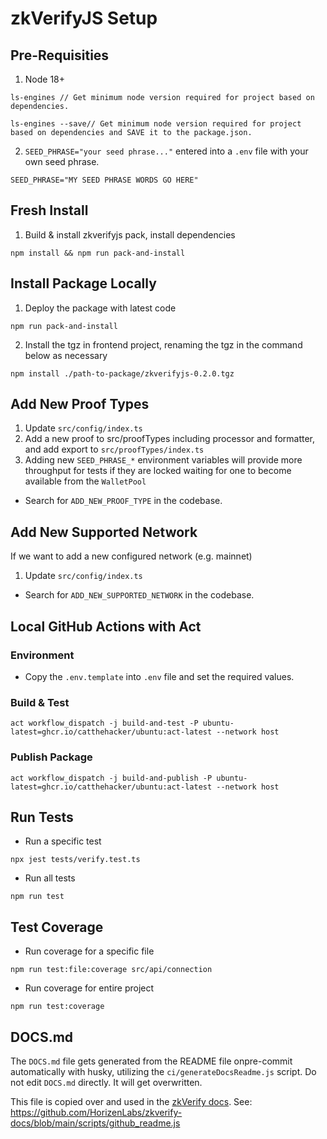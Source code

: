 # zkVerifyJS Setup

## Pre-Requisities

1. Node 18+

```shell
ls-engines // Get minimum node version required for project based on dependencies.
```

```shell
ls-engines --save// Get minimum node version required for project based on dependencies and SAVE it to the package.json.
```

2. `SEED_PHRASE="your seed phrase..."` entered into a `.env` file with your own seed phrase.

```dotenv
SEED_PHRASE="MY SEED PHRASE WORDS GO HERE"
```

## Fresh Install

1. Build & install zkverifyjs pack, install dependencies

```shell
npm install && npm run pack-and-install
```

## Install Package Locally 

1. Deploy the package with latest code

```shell
npm run pack-and-install
```

2. Install the tgz in frontend project, renaming the tgz in the command below as necessary

```shell
npm install ./path-to-package/zkverifyjs-0.2.0.tgz
```

## Add New Proof Types

1. Update `src/config/index.ts`
2. Add a new proof to src/proofTypes including processor and formatter, and add export to `src/proofTypes/index.ts`
3. Adding new `SEED_PHRASE_*` environment variables will provide more throughput for tests if they are locked waiting for one to become available from the `WalletPool`

- Search for `ADD_NEW_PROOF_TYPE` in the codebase.

## Add New Supported Network

If we want to add a new configured network (e.g. mainnet)

1. Update `src/config/index.ts`

- Search for `ADD_NEW_SUPPORTED_NETWORK` in the codebase.

## Local GitHub Actions with Act

### Environment 

- Copy the `.env.template` into `.env` file and set the required values.

### Build & Test

```shell
act workflow_dispatch -j build-and-test -P ubuntu-latest=ghcr.io/catthehacker/ubuntu:act-latest --network host
```

### Publish Package

```shell
act workflow_dispatch -j build-and-publish -P ubuntu-latest=ghcr.io/catthehacker/ubuntu:act-latest --network host
```

## Run Tests

- Run a specific test
```shell
npx jest tests/verify.test.ts  
```

- Run all tests
```shell
npm run test
```

## Test Coverage

- Run coverage for a specific file
```shell
npm run test:file:coverage src/api/connection  
```

- Run coverage for entire project
```shell
npm run test:coverage
```

## DOCS.md
The `DOCS.md` file gets generated from the README file onpre-commit automatically with husky, utilizing the `ci/generateDocsReadme.js` script. Do not edit `DOCS.md` directly. It will get overwritten.

This file is copied over and used in the [zkVerify docs](https://github.com/HorizenLabs/zkverify-docs). See: https://github.com/HorizenLabs/zkverify-docs/blob/main/scripts/github_readme.js